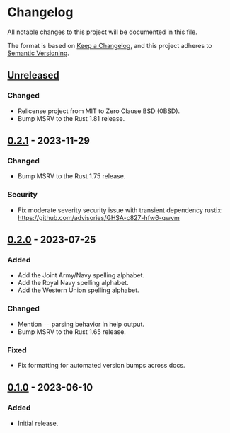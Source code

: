 # Changelog

All notable changes to this project will be documented in this file.

The format is based on [Keep a Changelog][1], and this project adheres to
[Semantic Versioning][2].

[1]: https://keepachangelog.com/en/1.1.0/
[2]: https://semver.org/spec/v2.0.0.html

<!-- next-header -->

## [Unreleased] <!-- release-date -->

### Changed

- Relicense project from MIT to Zero Clause BSD (0BSD).
- Bump MSRV to the Rust 1.81 release.

## [0.2.1] - 2023-11-29

### Changed

- Bump MSRV to the Rust 1.75 release.

### Security

- Fix moderate severity security issue with transient dependency rustix:
  <https://github.com/advisories/GHSA-c827-hfw6-qwvm>

## [0.2.0] - 2023-07-25

### Added

- Add the Joint Army/Navy spelling alphabet.
- Add the Royal Navy spelling alphabet.
- Add the Western Union spelling alphabet.

### Changed

- Mention `--` parsing behavior in help output.
- Bump MSRV to the Rust 1.65 release.

### Fixed

- Fix formatting for automated version bumps across docs.

## [0.1.0] - 2023-06-10

### Added

- Initial release.

<!-- next-url -->

[Unreleased]: https://github.com/EarthmanMuons/spellout/compare/v0.2.1...HEAD
[0.2.1]: https://github.com/EarthmanMuons/spellout/compare/v0.2.0...v0.2.1
[0.2.0]: https://github.com/EarthmanMuons/spellout/compare/v0.1.0...v0.2.0
[0.1.0]: https://github.com/EarthmanMuons/spellout/commits/v0.1.0
